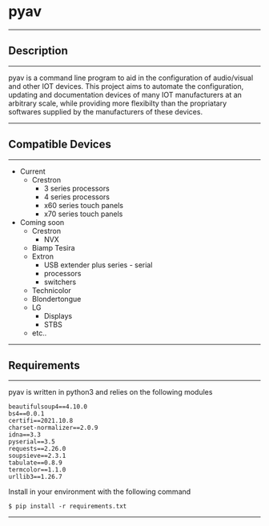 # pyav
---

## Description
---
pyav is a command line program to aid in the configuration of audio/visual and other IOT devices. This project aims to automate the configuration, updating and documentation devices of many IOT manufacturers at an arbitrary scale, while providing more flexibilty than the propriatary softwares supplied by the manufacturers of these devices.

---

## Compatible Devices
---
- Current
	- Crestron
		- 3 series processors
		- 4 series processors
		- x60 series touch panels
		- x70  series touch panels
- Coming soon
	- Crestron
		- NVX
	- Biamp Tesira
	- Extron
		- USB extender plus series - serial
		- processors
		- switchers
	- Technicolor
	- Blondertongue
	- LG
		- Displays
		- STBS
	- etc..

---
## Requirements
---
pyav is written in python3 and relies on the following modules
```
beautifulsoup4==4.10.0
bs4==0.0.1
certifi==2021.10.8
charset-normalizer==2.0.9
idna==3.3
pyserial==3.5
requests==2.26.0
soupsieve==2.3.1
tabulate==0.8.9
termcolor==1.1.0
urllib3==1.26.7
```

Install in your environment with the following command
```
$ pip install -r requirements.txt
```

---
